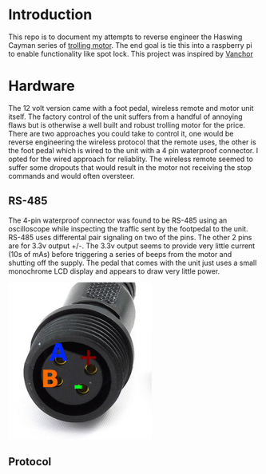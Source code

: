 # Introduction

This repo is to document my attempts to reverse engineer the Haswing Cayman series of [trolling motor](https://www.amazon.ca/AQUOS-Haswing-Electric-Trolling-Inflatable/dp/B08WYXFVRQ/). The end goal is tie this into a raspberry pi to enable functionality like spot lock. This project was inspired by [Vanchor](https://github.com/AlexAsplund/Vanchor)

# Hardware

The 12 volt version came with a foot pedal, wireless remote and motor unit itself. The factory control of the unit suffers from a handful of annoying flaws but is otherwise a well built and robust trolling motor for the price. There are two approaches you could take to control it, one would be reverse engineering the wireless protocol that the remote uses, the other is the foot pedal which is wired to the unit with a 4 pin waterproof connector. I opted for the wired approach for reliablity. The wireless remote seemed to suffer some dropouts that would result in the motor not receiving the stop commands and would often oversteer.

## RS-485

The 4-pin waterproof connector was found to be RS-485 using an oscilloscope while inspecting the traffic sent by the footpedal to the unit. RS-485 uses differental pair signaling on two of the pins. The other 2 pins are for 3.3v output +/-. The 3.3v output seems to provide very little current (10s of mAs) before triggering a series of beeps from the motor and shutting off the supply. The pedal that comes with the unit just uses a small monochrome LCD display and appears to draw very little power.

![Connector](/images/connector.png?raw=true)

## Protocol
